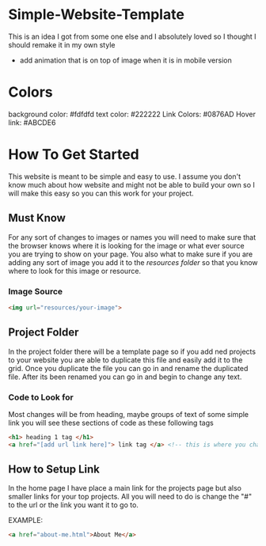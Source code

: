 # Simple-Website-Template
This is an idea I got from some one else and I absolutely loved so I thought I should remake it in my own style

- add animation that is on top of image when it is in mobile version 

# Colors
background color: #fdfdfd
text color: #222222
Link Colors: #0876AD
Hover link: #ABCDE6

# How To Get Started
This website is meant to be simple and easy to use. I assume you don't know much about how website and might not be able to build your own so I will make this easy so you can this work for your project.
## Must Know
For any sort of changes to images or names you will need to make sure that the browser knows where it is looking for the image or what ever source you are trying to show on your page.
You also what to make sure if you are adding any sort of image you add it to the *resources folder* so that you know where to look for this image or resource.
### Image Source
```html
<img url="resources/your-image">
```
## Project Folder
In the project folder there will be a template page so if you add ned projects to your website you are able to duplicate this file and easily add it to the grid.
Once you duplicate the file you can go in and rename the duplicated file. After its been renamed you can go in and begin to change any text.

### Code to Look for 
Most changes will be from heading, maybe groups of text of some simple link you will see these sections of code as these following tags
```html
<h1> heading 1 tag </h1>
<a href="[add url link here]"> link tag </a> <!-- this is where you change some links-->
```
## How to Setup Link
In the home page I have place a main link for the projects page but also smaller links for your top projects. All you will need to do is change the "#" to the url or the link you want it to go to.

EXAMPLE:
``` html
<a href="about-me.html">About Me</a> 
```   